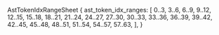 AstTokenIdxRangeSheet {
    ast_token_idx_ranges: [
        0..3,
        3..6,
        6..9,
        9..12,
        12..15,
        15..18,
        18..21,
        21..24,
        24..27,
        27..30,
        30..33,
        33..36,
        36..39,
        39..42,
        42..45,
        45..48,
        48..51,
        51..54,
        54..57,
        57..63,
    ],
}